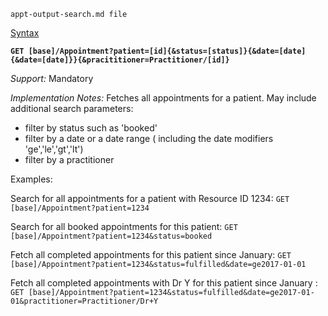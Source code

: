     appt-output-search.md file
    

[Syntax]({{site.data.fhir.uscore}}/guidance.html#readfetch-resource-notation)

**`GET [base]/Appointment?patient=[id]{&status=[status]}{&date=[date]{&date=[date]}}{&pracititioner=Practitioner/[id]}`**

*Support:* Mandatory

*Implementation Notes:*  Fetches all appointments for a patient. May include additional search parameters:

- filter by status such as 'booked'
- filter by a date or a date range ( including the date modifiers 'ge','le','gt','lt')
- filter by a practitioner

Examples: 

Search for all appointments for a patient with Resource ID 1234: `GET [base]/Appointment?patient=1234`

Search for all booked appointments for this patient: `GET [base]/Appointment?patient=1234&status=booked`

Fetch all completed appointments for this patient since January: `GET [base]/Appointment?patient=1234&status=fulfilled&date=ge2017-01-01`

Fetch all completed appointments  with Dr Y for this patient since January : `GET [base]/Appointment?patient=1234&status=fulfilled&date=ge2017-01-01&practitioner=Practitioner/Dr+Y`